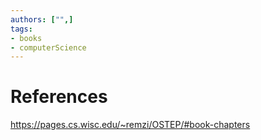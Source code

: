 ```yaml
---
authors: ["",]
tags:
- books
- computerScience
---
```


# References 
https://pages.cs.wisc.edu/~remzi/OSTEP/#book-chapters